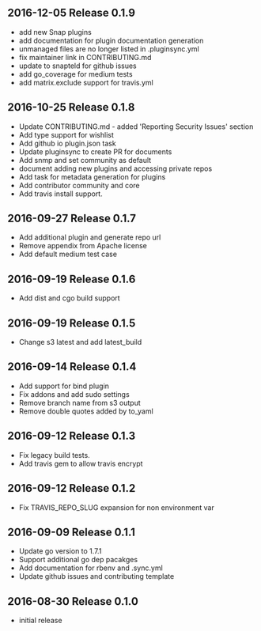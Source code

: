 ## 2016-12-05 Release 0.1.9
* add new Snap plugins
* add documentation for plugin documentation generation
* unmanaged files are no longer listed in .pluginsync.yml
* fix maintainer link in CONTRIBUTING.md
* update to snapteld for github issues
* add go_coverage for medium tests
* add matrix.exclude support for travis.yml

## 2016-10-25 Release 0.1.8

* Update CONTRIBUTING.md - added 'Reporting Security Issues' section
* Add type support for wishlist
* Add github io plugin.json task
* Update pluginsync to create PR for documents
* Add snmp and set community as default
* document adding new plugins and accessing private repos
* Add task for metadata generation for plugins
* Add contributor community and core
* Add travis install support.

## 2016-09-27 Release 0.1.7

* Add additional plugin and generate repo url
* Remove appendix from Apache license
* Add default medium test case

## 2016-09-19 Release 0.1.6

* Add dist and cgo build support

## 2016-09-19 Release 0.1.5

* Change s3 latest and add latest_build

## 2016-09-14 Release 0.1.4

* Add support for bind plugin
* Fix addons and add sudo settings
* Remove branch name from s3 output
* Remove double quotes added by to_yaml

## 2016-09-12 Release 0.1.3

* Fix legacy build tests.
* Add travis gem to allow travis encrypt

## 2016-09-12 Release 0.1.2

* Fix TRAVIS_REPO_SLUG expansion for non environment var

## 2016-09-09 Release 0.1.1

* Update go version to 1.7.1
* Support additional go dep pacakges
* Add documentation for rbenv and .sync.yml
* Update github issues and contributing template

## 2016-08-30 Release 0.1.0

* initial release
